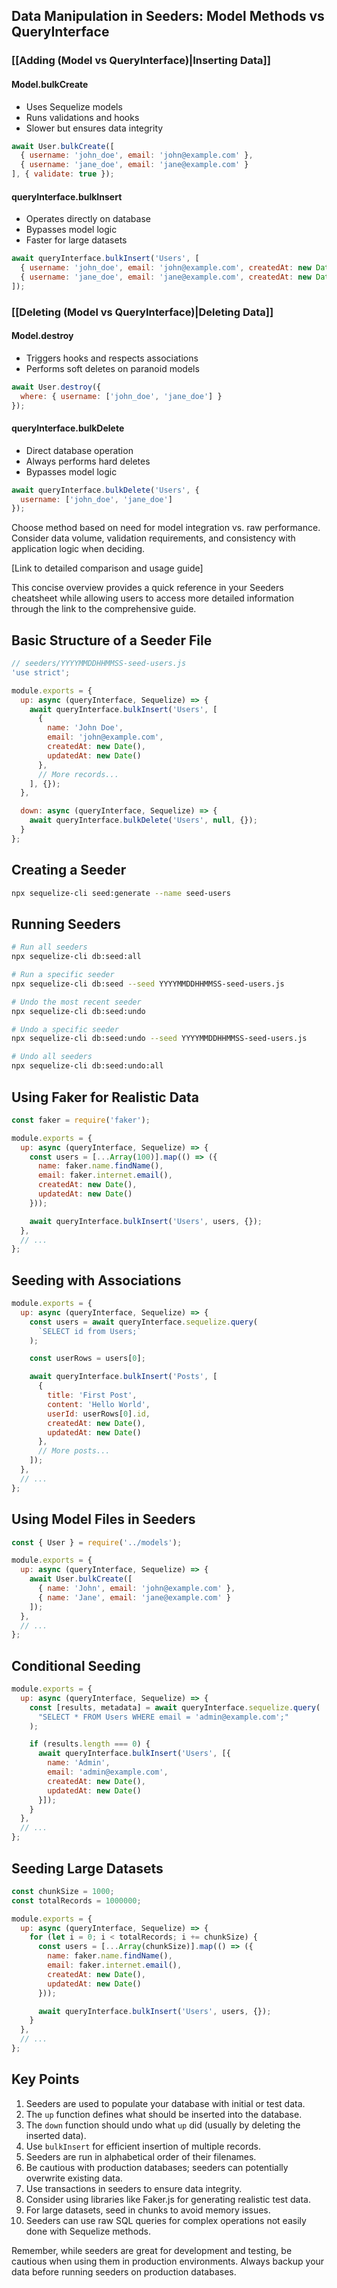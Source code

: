 ## Data Manipulation in Seeders: Model Methods vs QueryInterface

### [[Adding (Model vs QueryInterface)|Inserting Data]]

#### Model.bulkCreate
- Uses Sequelize models
- Runs validations and hooks
- Slower but ensures data integrity

```javascript
await User.bulkCreate([
  { username: 'john_doe', email: 'john@example.com' },
  { username: 'jane_doe', email: 'jane@example.com' }
], { validate: true });
```

#### queryInterface.bulkInsert
- Operates directly on database
- Bypasses model logic
- Faster for large datasets

```javascript
await queryInterface.bulkInsert('Users', [
  { username: 'john_doe', email: 'john@example.com', createdAt: new Date(), updatedAt: new Date() },
  { username: 'jane_doe', email: 'jane@example.com', createdAt: new Date(), updatedAt: new Date() }
]);
```

### [[Deleting (Model vs QueryInterface)|Deleting Data]]

#### Model.destroy
- Triggers hooks and respects associations
- Performs soft deletes on paranoid models

```javascript
await User.destroy({
  where: { username: ['john_doe', 'jane_doe'] }
});
```

#### queryInterface.bulkDelete
- Direct database operation
- Always performs hard deletes
- Bypasses model logic

```javascript
await queryInterface.bulkDelete('Users', {
  username: ['john_doe', 'jane_doe']
});
```

Choose method based on need for model integration vs. raw performance. Consider data volume, validation requirements, and consistency with application logic when deciding.

[Link to detailed comparison and usage guide]

This concise overview provides a quick reference in your Seeders cheatsheet while allowing users to access more detailed information through the link to the comprehensive guide.

## Basic Structure of a Seeder File

```javascript
// seeders/YYYYMMDDHHMMSS-seed-users.js
'use strict';

module.exports = {
  up: async (queryInterface, Sequelize) => {
    await queryInterface.bulkInsert('Users', [
      {
        name: 'John Doe',
        email: 'john@example.com',
        createdAt: new Date(),
        updatedAt: new Date()
      },
      // More records...
    ], {});
  },

  down: async (queryInterface, Sequelize) => {
    await queryInterface.bulkDelete('Users', null, {});
  }
};
```

## Creating a Seeder

```bash
npx sequelize-cli seed:generate --name seed-users
```

## Running Seeders

```bash
# Run all seeders
npx sequelize-cli db:seed:all

# Run a specific seeder
npx sequelize-cli db:seed --seed YYYYMMDDHHMMSS-seed-users.js

# Undo the most recent seeder
npx sequelize-cli db:seed:undo

# Undo a specific seeder
npx sequelize-cli db:seed:undo --seed YYYYMMDDHHMMSS-seed-users.js

# Undo all seeders
npx sequelize-cli db:seed:undo:all
```

## Using Faker for Realistic Data

```javascript
const faker = require('faker');

module.exports = {
  up: async (queryInterface, Sequelize) => {
    const users = [...Array(100)].map(() => ({
      name: faker.name.findName(),
      email: faker.internet.email(),
      createdAt: new Date(),
      updatedAt: new Date()
    }));

    await queryInterface.bulkInsert('Users', users, {});
  },
  // ...
};
```

## Seeding with Associations

```javascript
module.exports = {
  up: async (queryInterface, Sequelize) => {
    const users = await queryInterface.sequelize.query(
      `SELECT id from Users;`
    );

    const userRows = users[0];

    await queryInterface.bulkInsert('Posts', [
      {
        title: 'First Post',
        content: 'Hello World',
        userId: userRows[0].id,
        createdAt: new Date(),
        updatedAt: new Date()
      },
      // More posts...
    ]);
  },
  // ...
};
```

## Using Model Files in Seeders

```javascript
const { User } = require('../models');

module.exports = {
  up: async (queryInterface, Sequelize) => {
    await User.bulkCreate([
      { name: 'John', email: 'john@example.com' },
      { name: 'Jane', email: 'jane@example.com' }
    ]);
  },
  // ...
};
```

## Conditional Seeding

```javascript
module.exports = {
  up: async (queryInterface, Sequelize) => {
    const [results, metadata] = await queryInterface.sequelize.query(
      "SELECT * FROM Users WHERE email = 'admin@example.com';"
    );

    if (results.length === 0) {
      await queryInterface.bulkInsert('Users', [{
        name: 'Admin',
        email: 'admin@example.com',
        createdAt: new Date(),
        updatedAt: new Date()
      }]);
    }
  },
  // ...
};
```

## Seeding Large Datasets

```javascript
const chunkSize = 1000;
const totalRecords = 1000000;

module.exports = {
  up: async (queryInterface, Sequelize) => {
    for (let i = 0; i < totalRecords; i += chunkSize) {
      const users = [...Array(chunkSize)].map(() => ({
        name: faker.name.findName(),
        email: faker.internet.email(),
        createdAt: new Date(),
        updatedAt: new Date()
      }));

      await queryInterface.bulkInsert('Users', users, {});
    }
  },
  // ...
};
```

## Key Points

1. Seeders are used to populate your database with initial or test data.
2. The `up` function defines what should be inserted into the database.
3. The `down` function should undo what `up` did (usually by deleting the inserted data).
4. Use `bulkInsert` for efficient insertion of multiple records.
5. Seeders are run in alphabetical order of their filenames.
6. Be cautious with production databases; seeders can potentially overwrite existing data.
7. Use transactions in seeders to ensure data integrity.
8. Consider using libraries like Faker.js for generating realistic test data.
9. For large datasets, seed in chunks to avoid memory issues.
10. Seeders can use raw SQL queries for complex operations not easily done with Sequelize methods.

Remember, while seeders are great for development and testing, be cautious when using them in production environments. Always backup your data before running seeders on production databases.